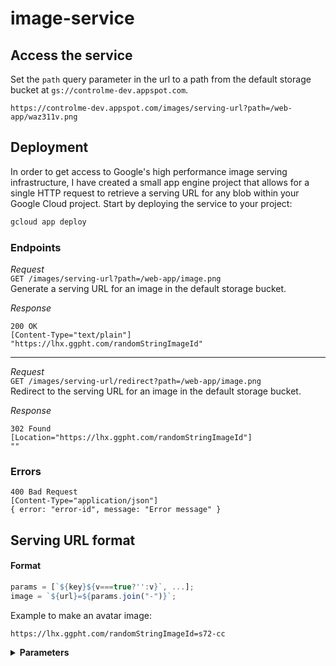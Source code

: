 # image-service

## Access the service

Set the `path` query parameter in the url to a path from the default storage bucket at `gs://controlme-dev.appspot.com`.

```
https://controlme-dev.appspot.com/images/serving-url?path=/web-app/waz311v.png
```

## Deployment

In order to get access to Google's high performance image serving infrastructure, I have created a small app engine project that allows for a single HTTP request to retrieve a serving URL for any blob within your Google Cloud project. Start by deploying the service to your project:

```bash
gcloud app deploy
```

### Endpoints

_Request_  
`GET /images/serving-url?path=/web-app/image.png`  
Generate a serving URL for an image in the default storage bucket.

_Response_

```
200 OK
[Content-Type="text/plain"]
"https://lhx.ggpht.com/randomStringImageId"
```

<hr />

_Request_  
`GET /images/serving-url/redirect?path=/web-app/image.png`  
Redirect to the serving URL for an image in the default storage bucket.

_Response_

```
302 Found
[Location="https://lhx.ggpht.com/randomStringImageId"]
""
```

### Errors

```
400 Bad Request
[Content-Type="application/json"]
{ error: "error-id", message: "Error message" }
```

## Serving URL format

#### Format

```javascript
params = [`${key}${v===true?'':v}`, ...];
image = `${url}=${params.join("-")}`;
```

Example to make an avatar image:

```
https://lhx.ggpht.com/randomStringImageId=s72-cc
```

<details>
<summary><b>Parameters</b></summary>
<p>

```
int:  s   ==> Size
int:  w   ==> Width
bool: c   ==> Crop
hex:  c   ==> BorderColor
bool: d   ==> Download
int:  h   ==> Height
bool: s   ==> Stretch
bool: h   ==> Html
bool: p   ==> SmartCrop
bool: pa  ==> PreserveAspectRatio
bool: pd  ==> Pad
bool: pp  ==> SmartCropNoClip
bool: pf  ==> SmartCropUseFace
int:  p   ==> FocalPlane
bool: n   ==> CenterCrop
int:  r   ==> Rotate
bool: r   ==> SkipRefererCheck
bool: fh  ==> HorizontalFlip
bool: fv  ==> VerticalFlip
bool: cc  ==> CircleCrop
bool: ci  ==> ImageCrop
bool: o   ==> Overlay
str:  o   ==> EncodedObjectId
str:  j   ==> EncodedFrameId
int:  x   ==> TileX
int:  y   ==> TileY
int:  z   ==> TileZoom
bool: g   ==> TileGeneration
bool: fg  ==> ForceTileGeneration
bool: ft  ==> ForceTransformation
int:  e   ==> ExpirationTime
str:  f   ==> ImageFilter
bool: k   ==> KillAnimation
int:  k   ==> FocusBlur
bool: u   ==> Unfiltered
bool: ut  ==> UnfilteredWithTransforms
bool: i   ==> IncludeMetadata
bool: ip  ==> IncludePublicMetadata
bool: a   ==> EsPortraitApprovedOnly
int:  a   ==> SelectFrameint
int:  m   ==> VideoFormat
int:  vb  ==> VideoBegin
int:  vl  ==> VideoLength
bool: lf  ==> LooseFaceCrop
bool: mv  ==> MatchVersion
bool: id  ==> ImageDigest
int:  ic  ==> InternalClient
bool: b   ==> BypassTakedown
int:  b   ==> BorderSize
str:  t   ==> Token
str:  nt0 ==> VersionedToken
bool: rw  ==> RequestWebp
bool: rwu ==> RequestWebpUnlessMaybeTransparent
bool: rwa ==> RequestAnimatedWebp
bool: nw  ==> NoWebp
bool: rh  ==> RequestH264
bool: nc  ==> NoCorrectExifOrientation
bool: nd  ==> NoDefaultImage
bool: no  ==> NoOverlay
str:  q   ==> QueryString
bool: ns  ==> NoSilhouette
int:  l   ==> QualityLevel
int:  v   ==> QualityBucket
bool: nu  ==> NoUpscale
bool: rj  ==> RequestJpeg
bool: rp  ==> RequestPng
bool: rg  ==> RequestGif
bool: pg  ==> TilePyramidAsProto
bool: mo  ==> Monogram
bool: al  ==> Autoloop
int:  iv  ==> ImageVersion
int:  pi  ==> PitchDegrees
int:  ya  ==> YawDegrees
int:  ro  ==> RollDegrees
int:  fo  ==> FovDegrees
bool: df  ==> DetectFaces
str:  mm  ==> VideoMultiFormat
bool: sg  ==> StripGoogleData
bool: gd  ==> PreserveGoogleData
bool: fm  ==> ForceMonogram
int:  ba  ==> Badge
int:  br  ==> BorderRadius
hex:  bc  ==> BackgroundColor
hex:  pc  ==> PadColor
hex:  sc  ==> SubstitutionColor
bool: dv  ==> DownloadVideo
bool: md  ==> MonogramDogfood
int:  cp  ==> ColorProfile
bool: sm  ==> StripMetadata
int:  cv  ==> FaceCropVersion
```

</p>
</details>
